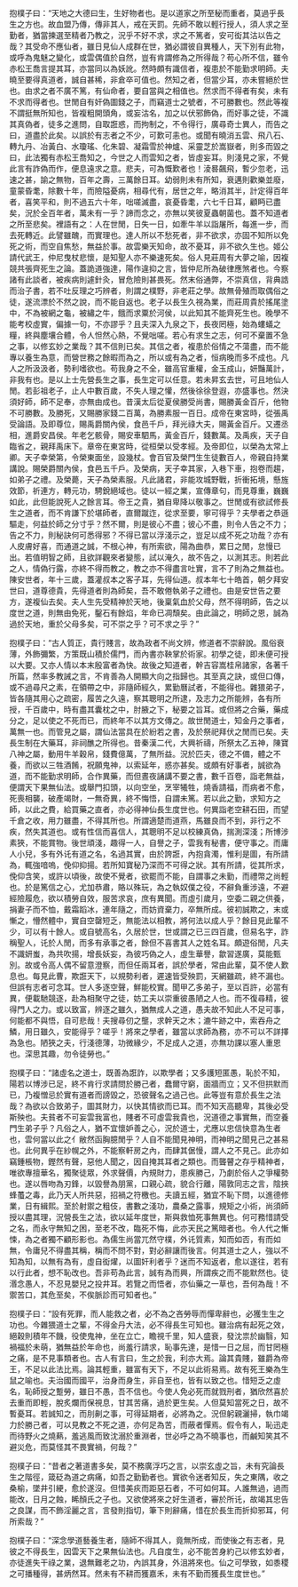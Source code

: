 抱樸子曰：“天地之大德曰生，生好物者也。是以道家之所至秘而重者，莫過乎長生之方也。故血盟乃傳，傳非其人，戒在天罰。先師不敢以輕行授人，須人求之至勤者，猶當揀選至精者乃教之，況乎不好不求，求之不篤者，安可衒其沽以告之哉？其受命不應仙者，雖日見仙人成群在世，猶必謂彼自異種人，天下別有此物，或呼為鬼魅之變化，或雲偶值於自然，豈有肯謂修為之所得哉？苟心所不信，雖令赤松王喬言提其耳，亦當同以為妖訛。然時頗有識信者，複患於不能勤求明師。夫曉至要得真道者，誠自甚稀，非倉卒可值也。然知之者，但當少耳，亦未嘗絕於世也。由求之者不廣不篤，有仙命者，要自當與之相值也。然求而不得者有矣，未有不求而得者也。世閒自有奸偽圖錢之子，而竊道士之號者，不可勝數也。然此等複不謂挺無所知也，皆複粗開頭角，或妄沽名，加之以伏邪飾偽，而好事之徒，不識其真偽者，徒多之進問，自取誑惑，而拘制之，不令得行，廣尋奇士異人，而告之曰，道盡於此矣。以誤於有志者之不少，可歎可恚也。或聞有曉消五雲、飛八石、轉九丹、冶黃白、水瓊瑤、化朱碧、凝霜雪於神爐、采靈芝於嵩嶽者，則多而毀之曰，此法獨有赤松王喬知之，今世之人而雲知之者，皆虛妄耳。則淺見之家，不覺此言有詐偽而作，便息遠求之意。悲夫，可為慨歎者也！淩晷飆飛，暫少忽老，迅速之甚，諭之無物，百年之壽，三萬餘日耳。幼弱則未有所知，衰邁則歡樂並廢，童蒙昏耄，除數十年，而險隘憂病，相尋代有，居世之年，略消其半，計定得百年者，喜笑平和，則不過五六十年，咄嗟滅盡，哀憂昏耄，六七千日耳，顧眄已盡矣，況於全百年者，萬未有一乎？諦而念之，亦無以笑彼夏蟲朝菌也。蓋不知道者之所至悲矣。裡語有之：人在世閒，日失一日，如牽牛羊以詣屠所，每進一步，而去死轉近。此譬雖醜，而實理也。達人所以不愁死者，非不欲求，亦固不知所以免死之術，而空自焦愁，無益於事。故雲樂天知命，故不憂耳，非不欲久生也。姬公請代武王，仲尼曳杖悲懷，是知聖人亦不樂速死矣。俗人見莊周有大夢之喻，因複競共張齊死生之論。蓋詭道強達，陽作違抑之言，皆仲尼所為破律應煞者也。今察諸有此談者，被疾病則遽針灸，冒危險則甚畏死。然末俗通弊，不崇真信，背典誥而治子書，若不吐反理之巧辨者，則謂之樸野，非老莊之學。故無骨殖而取偶俗之徒，遂流漂於不然之說，而不能自返也。老子以長生久視為業，而莊周貴於搖尾塗中，不為被網之龜，被繡之牛，餓而求粟於河侯，以此知其不能齊死生也。晚學不能考校虛實，偏據一句，不亦謬乎？且夫深入九泉之下，長夜罔極，始為螻蟻之糧，終與塵壤合體，令人怛然心熱，不覺咄嗟。若心有求生之志，何可不棄置不急之事，以修玄妙之業哉？其不信則已矣。其信之者，複患於俗情之不蕩盡，而不能專以養生為意，而營世務之餘暇而為之，所以或有為之者，恒病晚而多不成也。凡人之所汲汲者，勢利嗜欲也。苟我身之不全，雖高官重權，金玉成山，妍豔萬計，非我有也。是以上士先營長生之事，長生定可以任意。若未昇玄去世，可且地仙人閒。若彭祖老子，止人中數百歲，不失人理之懽，然後徐徐登遐，亦盛事也。然決須好師，師不足奉，亦無由成也。昔漢太后從夏侯勝受尚書，賜勝黃金百斤，他物不可勝數。及勝死，又賜勝家錢二百萬，為勝素服一百日。成帝在東宮時，從張禹受論語。及即尊位，賜禹爵關內侯，食邑千戶，拜光祿大夫，賜黃金百斤。又遷丞相，進爵安昌侯。年老乞骸骨，賜安車駟馬，黃金百斤，錢數萬。及禹疾，天子自臨省之，親拜禹床下。章帝在東宮時，從桓榮以受孝經。及帝即位，以榮為太常上卿。天子幸榮第，令榮東面坐，設幾杖。會百官及榮門生生徒數百人，帝親自持業講說。賜榮爵關內侯，食邑五千戶。及榮病，天子幸其家，入巷下車，抱卷而趨，如弟子之禮。及榮薨，天子為榮素服。凡此諸君，非能攻城野戰，折衝拓境，懸旌效節，祈連方，轉元功，騁銳絕域也。徒以一經之業，宣傳章句，而見尊重，巍巍如此，此但能說死人之餘言耳。帝王之貴，猶自卑降以敬事之。世閒或有欲試修長生之道者，而不肯謙下於堪師者，直爾蹴迮，從求至要，寧可得乎？夫學者之恭遜驅走，何益於師之分寸乎？然不爾，則是彼心不盡；彼心不盡，則令人告之不力；告之不力，則秘訣何可悉得邪？不得已當以浮淺示之，豈足以成不死之功哉？亦有人皮膚好喜，而通道之誠，不根心神，有所索欲，陽為曲恭，累日之閒，怠慢已出。若值明智之師，且欲詳觀來者變態，試以淹久，故不告之，以測其志。則若此之人，情偽行露，亦終不得而教之，教之亦不得盡言吐實，言不了則為之無益也。陳安世者，年十三歲，蓋灌叔本之客子耳，先得仙道。叔本年七十皓首，朝夕拜安世曰，道尊德貴，先得道者則為師矣，吾不敢倦執弟子之禮也。由是安世告之要方，遂複仙去矣。夫人生先受精神於天地，後稟氣血於父母，然不得明師，告之以度世之道，則無由免死，鑿石有餘焰，年命已凋頹矣。由此論之，明師之恩，誠為過於天地，重於父母多矣，可不崇之乎？可不求之乎？”

抱樸子曰：“古人質正，貴行賤言，故為政者不尚文辨，修道者不崇辭說。風俗衰薄，外飾彌繁，方策既山積於儒門，而內書亦鞅掌於術家。初學之徒，即未便可授以大要。又亦人情以本末殷富者為快。故後之知道者，幹吉容嵩桂帛諸家，各著千所篇，然率多教誡之言，不肯善為人開顯大向之指歸也。其至真之訣，或但口傳，或不過尋尺之素，在領帶之中，非隨師經久，累勤曆試者，不能得也。雜猥弟子，皆各隨其用心之疏密，履苦之久遠，察其聰明之所逮，及志力之所能辨，各有所授，千百歲中，時有盡其囊枕之中，肘腋之下，秘要之旨耳。或但將之合藥，藥成分之，足以使之不死而已，而終年不以其方文傳之。故世閒道士，知金丹之事者，萬無一也。而管見之屬，謂仙法當具在於紛若之書，及於祭祀拜伏之閒而已矣。夫長生制在大藥耳，非祠醮之所得也。昔秦漢二代，大興祈禱，所祭太乙五神，陳寶八神之屬，動用牛羊穀帛，錢費億萬，了無所益。況於匹夫，德之不備，體之不養，而欲以三牲酒餚，祝願鬼神，以索延年，惑亦甚矣。或頗有好事者，誠欲為道，而不能勤求明師，合作異藥，而但晝夜誦講不要之書，數千百卷，詣老無益，便謂天下果無仙法。或舉門扣頭，以向空坐，烹宰犧牲，燒香請福，而病者不愈，死喪相襲，破產竭財，一無奇異，終不悔悟，自謂未篤。若以此之勤，求知方之師，以此之費，給買藥之直者，亦必得神仙長生度世也。何異詣老空耕石田，而望千倉之收，用力雖盡，不得其所也。所謂適楚而道燕，馬雖良而不到，非行之不疾，然失其道也。或有性信而喜信人，其聰明不足以校練真偽，揣測深淺；所博涉素狹，不能賞物。後世頑淺，趣得一人，自譽之子，雲我有秘書，便守事之。而庸人小兒，多有外讬有道之名，名過其實，由於誇誑，內抱貪濁，惟利是圖，有所請為，輒強喑嗚，俛仰抑揚。若所知寶秘乃深而不可得之狀。其有所請，從其所求，俛仰含笑，或許以頃後，故使不覺者，欲罷而不能，自謂事之未勤，而禮幣之尚輕也。於是篤信之心，尤加恭肅，賂以殊玩，為之執奴僕之役，不辭負重涉遠，不避經險履危，欲以積勞自效，服苦求哀，庶有異聞。而虛引歲月，空委二親之供養，捐妻子而不恤，戴霜蹈冰，連年隨之，而妨資棄力，卒無所成。彼初誠欺之，末或慚之，懵然體中，實自空罄短乏，無能法以相教，將何法以成人乎？餘目見此輩不少，可以有十餘人。或自號高名，久居於世，世或謂之已三四百歲，但易名字，詐稱聖人，讬於人閒，而多有承事之者，餘但不喜書其人之姓名耳。頗遊俗閒，凡夫不識妍蚩，為共吹揚，增長妖妄，為彼巧偽之人，虛生華譽，歙習遂廣，莫能甄別。故或令高人偶不留意澄察，而但任兩耳者，誤於學者，常由此輩，莫不使人歎息也。每見此曹，欺誑天下，以規勢利者，遲速皆受殃罰，天網雖疏，終不漏也。但誤有志者可念耳。世人多逐空聲，鮮能校實。聞甲乙多弟子，至以百許，必當有異，便載馳競逐，赴為相聚守之徒，妨工夫以崇重彼愚陋之人也。而不復尋精，彼得門人之力。或以致富，辨逐之雖久，猶無成人之道，愚夫故不知此人不足可事，何能都不與悟，自可悲哉！夫搜尋仞之壟，求幹天之木；漉牛跡之中，索吞舟之鱗，用日雖久，安能得乎？嗟乎！將來之學者，雖當以求師為務，亦不可以不詳擇為急也。陋狹之夫，行淺德薄，功微緣少，不足成人之道，亦無功課以塞人重恩也。深思其趣，勿令徒勞也。”

抱樸子曰：“諸虛名之道士，既善為誑詐，以欺學者；又多護短匿愚，恥於不知，陽若以博涉已足，終不肯行求請問於勝己者，蠢爾守窮，面牆而立；又不但拱默而已，乃複憎忌於實有道者而謗毀之，恐彼聲名之過己也。此等豈有意於長生之法哉？為欲以合致弟子，圖其財力，以快其情欲而已耳。而不知天高聽卑，其後必受斯殃也。夫貧者不可妄雲我富也，賤者不可虛雲我貴也，況道德之事實無，而空養門生弟子乎？凡俗之人，猶不宜懷妒善之心，況於道士，尤應以忠信快意為生者也，雲何當以此之亻敝然函胸臆閒乎？人自不能聞見神明，而神明之聞見己之甚易也。此何異乎在紗幌之外，不能察軒房之內，而肆其倨慢，謂人之不見己。此亦如竊鍾棖物，鏗然有聲，惡他人聞之，因自掩其耳者之類也。而聾瞽之存乎精神者，唯欲專擅華名，獨聚徒眾，外求聲價，內規財力，患疾勝己，乃劇於俗人之爭權勢也。遂以唇吻為刃鋒，以毀譽為朋黨，口親心疏，貌合行離，陽敦同志之言，陰挾蜂蠆之毒，此乃天人所共惡，招禍之符檄也。夫讀五經，猶宜不恥下問，以進德修業，日有緝熙。至於射禦之粗伎，書數之淺功，農桑之露事，規矩之小術，尚須師授以盡其理，況營長生之法，欲以延年度世，斯與救恤死事無異也。何可務惜請受之名，而永守無知之困，至老不改，臨死不悔，此亦天民之篤暗者也。令人代之慚悚，為之者獨不顧形影也。為儒生尚當兀然守樸，外讬質素，知而如否，有而如無，令庸兒不得盡其稱，稱而不問不對，對必辭讓而後言。何其道士之人，強以不知為知，以無有為有，虛自衒燿，以圖奸利者乎？迷而不知返者，愈以遂往，若有以行此者，想不恥改也。吾非苟為此言，誠有為而興，所謂疾之而不能默然也。徒湣念愚人，不忍見嬰兒之投井耳。若覽之而悟者，亦仙藥之一草也，吾何為哉！不禦苦口，其危至矣，不俟脈診而可知者也。”

抱樸子曰：“設有死罪，而人能救之者，必不為之吝勞辱而憚卑辭也，必獲生生之功也。今雜猥道士之輩，不得金丹大法，必不得長生可知也。雖治病有起死之效，絕穀則積年不饑，役使鬼神，坐在立亡，瞻視千里，知人盛衰，發沈祟於幽翳，知禍福於未萌，猶無益於年命也，尚羞行請求，恥事先達，是惜一日之屈，而甘罔極之痛，是不見事類者也。古人有言曰，生之於我，利亦大焉。論其貴賤，雖爵為帝王，不足以此法比焉。論其輕重，雖富有天下，不足以此術易焉。故有死王樂為生鼠之喻也。夫治國而國平，治身而身生，非自至也，皆有以致之也。惜短乏之虛名，恥師授之蹔勞，雖日不愚，吾不信也。今使人免必死而就戮刑者，猶欣然喜於去重而即輕，脫炙爛而保視息，甘其苦痛，過於更生矣。人但莫知當死之日，故不暫憂耳。若誠知之，而刖劓之事，可得延期者，必將為之。況但躬親灑掃，執巾竭力於勝己者，可以見教之不死之道，亦何足為苦，而蔽者憚焉。假令有人，恥迅走而待野火之燒爇，羞逃風而致沈溺於重淵者，世必呼之為不曉事也，而鹹知笑其不避災危，而莫怪其不畏實禍，何哉？”

抱樸子曰：“昔者之著道書多矣，莫不務廣浮巧之言，以崇玄虛之旨，未有究論長生之階徑，箴砭為道之病痛，如吾之勤勤者也。實欲令迷者知反，失之東隅，收之桑榆，墜井引綆，愈於遂沒。但惜美疢而距惡石者，不可如何耳。人誰無過，過而能改，日月之蝕，睎顏氏之子也。又欲使將來之好生道者，審於所讬，故竭其忠告之良謀，而不飾淫麗之言，言發則指切，筆下則辭痛，惜在於長生而折抑邪耳，何所索哉？”

抱樸子曰：“深念學道藝養生者，隨師不得其人，竟無所成，而使後之有志者，見彼之不得長生，因雲天下之果無仙法也。凡自度生，必不能苦身約己以修玄妙者，亦徒進失干祿之業，退無難老之功，內誤其身，外沮將來也。仙之可學致，如黍稷之可播種得，甚炳然耳。然未有不耕而獲嘉禾，未有不勤而獲長生度世也。”